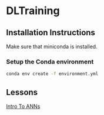 # DLTraining


## Installation Instructions

Make sure that miniconda is installed.

### Setup the Conda environment

```bash
conda env create -f environment.yml
```


## Lessons

[Intro To ANNs](IntroToANN/IntroToANN.slides.html)

